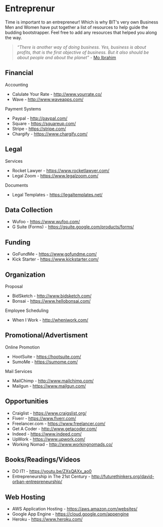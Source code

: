 # Entreprenur
Time is important to an entrepreneur! Which is why BIT's very own Business Men and Women have put together a list of resources to help guide the budding bootstrapper. Feel free to add any resources that helped you along the way.

> *“There is another way of doing business. Yes, business is about profits, that is the first objective of business. But it also should be about people and about the planet”* - [Mo Ibrahim](https://en.wikipedia.org/wiki/Mohammed_Ibrahim_%28businessman%29)

## Financial
Accounting
- Calulate Your Rate - http://www.yourrate.co/
- Wave - http://www.waveapps.com/

Payment Systems
- Paypal - http://paypal.com/
- Square - https://squareup.com/
- Stripe - https://stripe.com/
- Chargify - https://www.chargify.com/

## Legal
Services
- Rocket Lawyer - https://www.rocketlawyer.com/
- Legal Zoom - https://www.legalzoom.com/

Documents
- Legal Templates - https://legaltemplates.net/

## Data Collection
- Wufoo - https://www.wufoo.com/
- G Suite (Forms) - https://gsuite.google.com/products/forms/

## Funding
- GoFundMe - https://www.gofundme.com/
- Kick Starter - https://www.kickstarter.com/

## Organization
Proposal
- BidSketch - http://www.bidsketch.com/
- Bonsai - https://www.hellobonsai.com/

Employee Scheduling
- When I Work - http://wheniwork.com/

## Promotional/Advertisment
Online Promotion
- HootSuite - https://hootsuite.com/
- SumoMe - https://sumome.com/

Mail Services
- MailChimp - http://www.mailchimp.com/
- Mailgun - https://www.mailgun.com/

## Opportunities
- Craiglist - https://www.craigslist.org/
- Fiverr - https://www.fiverr.com/
- Freelancer.com - https://www.freelancer.com/
- Get A Coder - http://www.getacoder.com/
- Indeed - https://www.indeed.com/
- UpWork - https://www.upwork.com/
- Working Nomad - http://www.workingnomads.co/

## Books/Readings/Videos
- DO IT! - https://youtu.be/ZXsQAXx_ao0
- Entrepreneurship in The 21st Century - http://futurethinkers.org/david-orban-entrepreneurship/

## Web Hosting
- AWS Application Hosting - https://aws.amazon.com/websites/
- Google App Engine - https://cloud.google.com/appengine
- Heroku - https://www.heroku.com/
